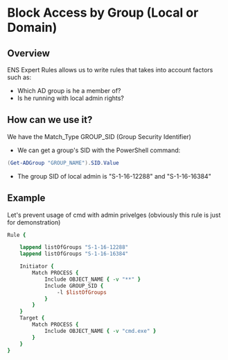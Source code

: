 # Block Access by Group (Local or Domain)

## Overview
ENS Expert Rules allows us to write rules that takes into account factors such as:
- Which AD group is he a member of?
- Is he running with local admin rights?

## How can we use it?
We have the Match_Type GROUP_SID (Group Security Identifier)
- We can get a group's SID with the PowerShell command:
```powershell
(Get-ADGroup "GROUP_NAME").SID.Value
```
- The group SID of local admin is "S-1-16-12288" and "S-1-16-16384"

## Example
Let's prevent usage of cmd with admin privelges (obviously this rule is just for demonstration)
```tcl
Rule {

    lappend listOfGroups "S-1-16-12288"
    lappend listOfGroups "S-1-16-16384"

    Initiator {
        Match PROCESS {
            Include OBJECT_NAME { -v "**" }
            Include GROUP_SID {
                -l $listOfGroups
            }
        }
    }
    Target {
        Match PROCESS {
            Include OBJECT_NAME { -v "cmd.exe" }
        }
    }
}
```